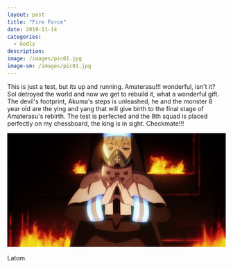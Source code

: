 ```yaml
---
layout: post
title: "Fire Force"
date: 2019-11-14
categories:
  - Godly
description:
image: /images/pic01.jpg
image-sm: /images/pic01.jpg
---
```

This is just a test, but its up and running. Amaterasu!!! wonderful, isn't it? Sol detroyed the world and now we get to rebuild it, what a wonderful gift. The devil's footprint, Akuma's steps is unleashed, he and the monster 8 year old are the ying and yang that will give birth to the final stage of Amaterasu's rebirth. The test is perfected and the 8th squad is placed perfectly on my chessboard, the king is in sight. Checkmate!!! 

![Latom](/images/fire-force-iris.jpg)

Latom.


